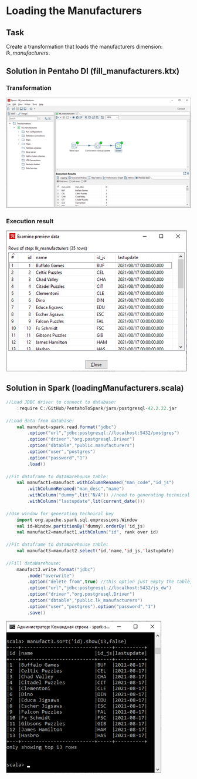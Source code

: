 # Loading the Manufacturers
## Task
Create a transformation that loads the manufacturers dimension: _lk_manufacturers_.
## Solution in Pentaho DI (fill_manufacturers.ktx)
### Transformation
![img](https://github.com/shumasey/PentahoToSpark/blob/main/Screenshots/FillManufacturers_PDItransf.png)
### Execution result
![img](https://github.com/shumasey/PentahoToSpark/blob/main/Screenshots/FillManufacturers_PDI.png)
## Solution in Spark (loadingManufacturers.scala)
```scala
//Load JDBC driver to connect to database:
	:require C:/GitHub/PentahoToSpark/jars/postgresql-42.2.22.jar

//Load data from database:
	val manufact=spark.read.format("jdbc")
		.option("url","jdbc:postgresql://localhost:5432/postgres")
		.option("driver","org.postgresql.Driver")
		.option("dbtable","public.manufacturers")
		.option("user","postgres")
		.option("password","1")
		.load()

//Fit dataframe to dataWarehouse table:
	val manufact1=manufact.withColumnRenamed("man_code","id_js")
		.withColumnRenamed("man_desc","name")
		.withColumn("dummy",lit("N/A"))	//need to generating technical key
		.withColumn("lastupdate",lit(current_date()))

//Use window for generating technical key
	import org.apache.spark.sql.expressions.Window
	val id=Window.partitionBy('dummy).orderBy('id_js)
	val manufact2=manufact1.withColumn("id", rank over id)

//Fit dataframe to dataWarehouse table:
	val manufact3=manufact2.select('id,'name,'id_js,'lastupdate)

//Fill dataWarehouse:
	manufact3.write.format("jdbc")
		.mode("overwrite")
		.option("delete from",true)	//this option just empty the table, otherwise new table will be created
		.option("url","jdbc:postgresql://localhost:5432/js_dw")
		.option("driver","org.postgresql.Driver")
		.option("dbtable","public.lk_manufacturers")
		.option("user","postgres").option("password","1")
		.save()
```
![img](https://github.com/shumasey/PentahoToSpark/blob/main/Screenshots/FillManufacturers_Spark.png)
